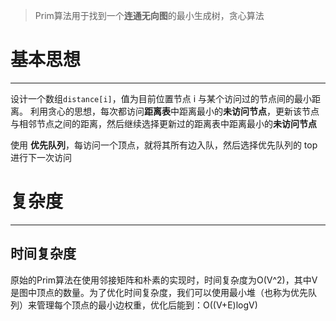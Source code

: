 >Prim算法用于找到一个**连通无向图**的最小生成树，贪心算法

# 基本思想
---
设计一个数组`distance[i]`，值为目前位置节点 i 与某个访问过的节点间的最小距离。 利用贪心的思想，每次都访问**距离表**中距离最小的**未访问节点**，更新该节点与相邻节点之间的距离，然后继续选择更新过的距离表中距离最小的**未访问节点**

使用 **优先队列**，每访问一个顶点，就将其所有边入队，然后选择优先队列的 top 进行下一次访问

# 复杂度
---
## 时间复杂度

原始的Prim算法在使用邻接矩阵和朴素的实现时，时间复杂度为O(V^2)，其中V是图中顶点的数量。为了优化时间复杂度，我们可以使用最小堆（也称为优先队列）来管理每个顶点的最小边权重，优化后能到：O((V+E)logV)
